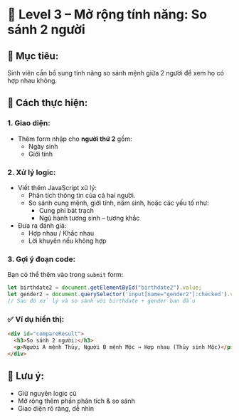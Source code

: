 
# 🚀 Level 3 – Mở rộng tính năng: So sánh 2 người

## 🎯 Mục tiêu:
Sinh viên cần bổ sung tính năng so sánh mệnh giữa 2 người để xem họ có hợp nhau không.

## 🔧 Cách thực hiện:

### 1. Giao diện:
- Thêm form nhập cho **người thứ 2** gồm:
  - Ngày sinh
  - Giới tính

### 2. Xử lý logic:
- Viết thêm JavaScript xử lý:
  - Phân tích thông tin của cả hai người.
  - So sánh cung mệnh, giới tính, năm sinh, hoặc các yếu tố như:
    - Cung phi bát trạch
    - Ngũ hành tương sinh – tương khắc
- Đưa ra đánh giá:
  - Hợp nhau / Khắc nhau
  - Lời khuyên nếu không hợp

### 3. Gợi ý đoạn code:
Bạn có thể thêm vào trong `submit` form:
```js
let birthdate2 = document.getElementById("birthdate2").value;
let gender2 = document.querySelector('input[name="gender2"]:checked').value;
// Sau đó xử lý và so sánh với birthdate + gender ban đầu
```

### ✅ Ví dụ hiển thị:
```html
<div id="compareResult">
  <h3>So sánh 2 người:</h3>
  <p>Người A mệnh Thủy, Người B mệnh Mộc → Hợp nhau (Thủy sinh Mộc)</p>
</div>
```

## 📝 Lưu ý:
- Giữ nguyên logic cũ
- Mở rộng thêm phần phân tích & so sánh
- Giao diện rõ ràng, dễ nhìn

